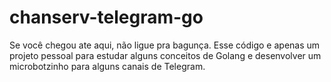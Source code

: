 # chanserv-telegram-go

Se você chegou ate aqui, não ligue pra bagunça. Esse código e apenas um projeto
pessoal para estudar alguns conceitos de Golang e desenvolver um microbotzinho para alguns canais de Telegram. 
